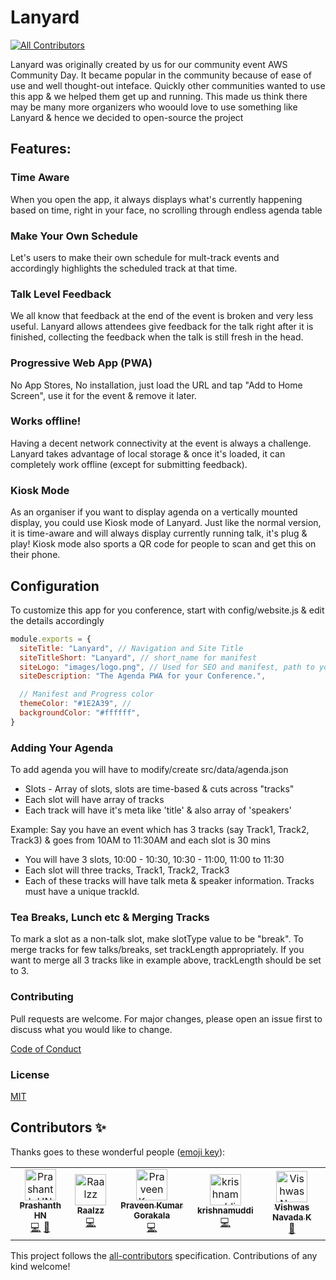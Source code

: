# Lanyard
[![All Contributors](https://img.shields.io/badge/all_contributors-5-orange.svg?style=flat-square)](#contributors-)

Lanyard was originally created by us for our community event AWS Community Day. It became popular in the community because of ease of use and well thought-out inteface. Quickly other communities wanted to use this app & we helped them get up and running. This made us think there may be many more organizers who woould love to use something like Lanyard & hence we decided to open-source the project

## Features:

### Time Aware

When you open the app, it always displays what's currently happening based on time, right in your face, no scrolling through endless agenda table

### Make Your Own Schedule

Let's users to make their own schedule for mult-track events and accordingly highlights the scheduled track at that time.

### Talk Level Feedback

We all know that feedback at the end of the event is broken and very less useful. Lanyard allows attendees give feedback for the talk right after it is finished, collecting the feedback when the talk is still fresh in the head.

### Progressive Web App (PWA)

No App Stores, No installation, just load the URL and tap "Add to Home Screen", use it for the event & remove it later.

### Works offline!

Having a decent network connectivity at the event is always a challenge. Lanyard takes advantage of local storage & once it's loaded, it can completely work offline (except for submitting feedback).

### Kiosk Mode

As an organiser if you want to display agenda on a vertically mounted display, you could use Kiosk mode of Lanyard. Just like the normal version, it is time-aware and will always display currently running talk, it's plug & play! Kiosk mode also sports a QR code for people to scan and get this on their phone.

## Configuration

To customize this app for you conference, start with config/website.js & edit the details accordingly

```javascript
module.exports = {
  siteTitle: "Lanyard", // Navigation and Site Title
  siteTitleShort: "Lanyard", // short_name for manifest
  siteLogo: "images/logo.png", // Used for SEO and manifest, path to your image you placed in the 'static' folder
  siteDescription: "The Agenda PWA for your Conference.",

  // Manifest and Progress color
  themeColor: "#1E2A39", //
  backgroundColor: "#ffffff",
}
```

### Adding Your Agenda

To add agenda you will have to modify/create src/data/agenda.json

- Slots - Array of slots, slots are time-based & cuts across "tracks"
- Each slot will have array of tracks
- Each track will have it's meta like 'title' & also array of 'speakers'

Example:
Say you have an event which has 3 tracks (say Track1, Track2, Track3) & goes from 10AM to 11:30AM and each slot is 30 mins

- You will have 3 slots, 10:00 - 10:30, 10:30 - 11:00, 11:00 to 11:30
- Each slot will three tracks, Track1, Track2, Track3
- Each of these tracks will have talk meta & speaker information. Tracks must have a unique trackId.

### Tea Breaks, Lunch etc & Merging Tracks

To mark a slot as a non-talk slot, make slotType value to be "break". To merge tracks for few talks/breaks, set trackLength appropriately. If you want to merge all 3 tracks like in example above, trackLength should be set to 3.

### Contributing

Pull requests are welcome. For major changes, please open an issue first to discuss what you would like to change.

[Code of Conduct](https://github.com/lanyard/lanyard/blob/master/CODE_OF_CONDUCT.md)

### License

[MIT](https://choosealicense.com/licenses/mit/)

## Contributors ✨

Thanks goes to these wonderful people ([emoji key](https://allcontributors.org/docs/en/emoji-key)):

<!-- ALL-CONTRIBUTORS-LIST:START - Do not remove or modify this section -->
<!-- prettier-ignore-start -->
<!-- markdownlint-disable -->
<table>
  <tr>
    <td align="center"><a href="http://hnp.dev"><img src="https://avatars0.githubusercontent.com/u/379689?v=4" width="50px;" alt="Prashanth HN"/><br /><sub><b>Prashanth HN</b></sub></a><br /><a href="https://github.com/hnprashanth/lanyard/commits?author=hnprashanth" title="Code">💻</a> <a href="https://github.com/hnprashanth/lanyard/commits?author=hnprashanth" title="Documentation">📖</a></td>
    <td align="center"><a href="https://github.com/Raalzz"><img src="https://avatars3.githubusercontent.com/u/30571073?v=4" width="50px;" alt="Raalzz"/><br /><sub><b>Raalzz</b></sub></a><br /><a href="https://github.com/hnprashanth/lanyard/commits?author=Raalzz" title="Code">💻</a></td>
    <td align="center"><a href="http://creatorvisions.com"><img src="https://avatars0.githubusercontent.com/u/8165238?v=4" width="50px;" alt="Praveen Kumar Gorakala"/><br /><sub><b>Praveen Kumar Gorakala</b></sub></a><br /><a href="https://github.com/hnprashanth/lanyard/commits?author=onlyveen" title="Code">💻</a></td>
    <td align="center"><a href="https://github.com/KrishnaMuddi"><img src="https://avatars0.githubusercontent.com/u/30470613?v=4" width="50px;" alt="krishnamuddi"/><br /><sub><b>krishnamuddi</b></sub></a><br /><a href="https://github.com/hnprashanth/lanyard/commits?author=KrishnaMuddi" title="Code">💻</a></td>
    <td align="center"><a href="https://vishwas.tech/"><img src="https://avatars3.githubusercontent.com/u/13111030?v=4" width="50px;" alt="Vishwas Navada K"/><br /><sub><b>Vishwas Navada K</b></sub></a><br /><a href="https://github.com/hnprashanth/lanyard/commits?author=vishwasnavadak" title="Documentation">📖</a></td>
  </tr>
</table>

<!-- markdownlint-enable -->
<!-- prettier-ignore-end -->
<!-- ALL-CONTRIBUTORS-LIST:END -->

This project follows the [all-contributors](https://github.com/all-contributors/all-contributors) specification. Contributions of any kind welcome!